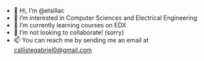 - 👋 Hi, I’m @etsillac
- 👀 I’m interested in Computer Sciences and Electrical Engineering
- 🌱 I’m currently learning courses on EDX
- 💞️ I’m not looking to collaborate! (sorry)
- 📫 You can reach me by sending me an email at callistegabriel0@gmail.com

